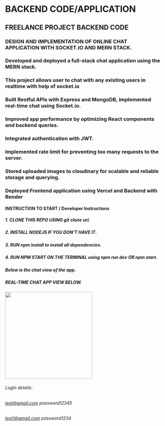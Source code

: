 # BACKEND CODE/APPLICATION
## FREELANCE PROJECT BACKEND CODE
### DESIGN AND IMPLEMENTATION OF ONLINE CHAT APPLICATION WITH SOCKET.IO AND MERN STACK.


### Developed and deployed a full-stack chat application using the MERN stack.
### This project allows user to chat with any existing users in realtime with help of socket.io
### Built Restful APIs with Express and MongoDB, implemented real-time chat using Socket.io.
### Improved app performance by optimizing React components and backend queries.
### Integrated authentication with JWT.
### Implemented rate limit for preventing too many requests to the server.
### Stored uploaded images to cloudinary for scalable and reliable storage and querying.
### Deployed Frontend application using Vercel and Backend with Render


#### INSTRUCTION TO START / Developer Instructions
##### 1. CLONE THIS REPO USING git clone url.
##### 2. INSTALL NODEJS IF YOU DON'T HAVE IT.
##### 3. RUN npm install to install all dependencies.
##### 4. RUN NPM START ON THE TERMINAL using npm run dev OR npm start.
##### Below is the chat view of the app.

##### REAL-TIME CHAT APP VIEW BELOW.
<img width="281" alt="" src="https://github.com/user-attachments/assets/9cc8c186-da68-46ef-81bd-3985b892abbe" />

###### Login details: 
###### test@gmail.com  password12345
###### test1@gmail.com password1234
